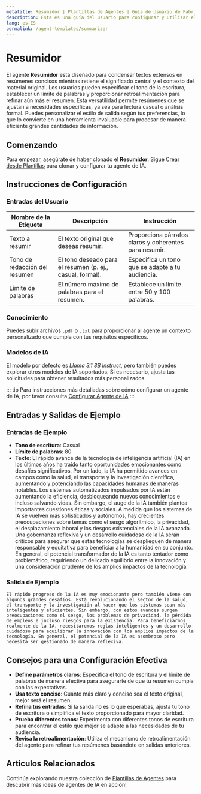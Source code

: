 ```yaml
---
metatitle: Resumidor | Plantillas de Agentes | Guía de Usuario de FabriXAI
description: Esta es una guía del usuario para configurar y utilizar el agente Resumidor de manera efectiva.
lang: es-ES
permalink: /agent-templates/summarizer
---
```


# Resumidor

El agente **Resumidor** está diseñado para condensar textos extensos en resúmenes concisos mientras retiene el significado central y el contexto del material original. Los usuarios pueden especificar el tono de la escritura, establecer un límite de palabras y proporcionar retroalimentación para refinar aún más el resumen. Esta versatilidad permite resúmenes que se ajustan a necesidades específicas, ya sea para lectura casual o análisis formal. Puedes personalizar el estilo de salida según tus preferencias, lo que lo convierte en una herramienta invaluable para procesar de manera eficiente grandes cantidades de información.

## Comenzando

Para empezar, asegúrate de haber clonado el **Resumidor**. Sigue [Crear desde Plantillas](/en-us/create-from-templates/) para clonar y configurar tu agente de IA.

## Instrucciones de Configuración

### Entradas del Usuario

| Nombre de la Etiqueta         | Descripción                                              | Instrucción                                         |
| ----------------------------- | -------------------------------------------------------- | --------------------------------------------------- |
| Texto a resumir               | El texto original que deseas resumir.                    | Proporciona párrafos claros y coherentes para resumir. |
| Tono de redacción del resumen | El tono deseado para el resumen (p. ej., casual, formal). | Especifica un tono que se adapte a tu audiencia.     |
| Límite de palabras            | El número máximo de palabras para el resumen.            | Establece un límite entre 50 y 100 palabras.        |

### Conocimiento

Puedes subir archivos `.pdf` o `.txt` para proporcionar al agente un contexto personalizado que cumpla con tus requisitos específicos.

### Modelos de IA

El modelo por defecto es *Llama 3.1 8B Instruct*, pero también puedes explorar otros modelos de IA soportados. Si es necesario, ajusta tus solicitudes para obtener resultados más personalizados.

::: tip
Para instrucciones más detalladas sobre cómo configurar un agente de IA, por favor consulta [Configurar Agente de IA](/en-us/configure-ai-agent/)
:::

## Entradas y Salidas de Ejemplo

### Entradas de Ejemplo

- **Tono de escritura**: Casual
- **Límite de palabras**: 80
- **Texto**: El rápido avance de la tecnología de inteligencia artificial (IA) en los últimos años ha traído tanto oportunidades emocionantes como desafíos significativos. Por un lado, la IA ha permitido avances en campos como la salud, el transporte y la investigación científica, aumentando y potenciando las capacidades humanas de maneras notables. Los sistemas automatizados impulsados por IA están aumentando la eficiencia, desbloqueando nuevos conocimientos e incluso salvando vidas. Sin embargo, el auge de la IA también plantea importantes cuestiones éticas y sociales. A medida que los sistemas de IA se vuelven más sofisticados y autónomos, hay crecientes preocupaciones sobre temas como el sesgo algorítmico, la privacidad, el desplazamiento laboral y los riesgos existenciales de la IA avanzada. Una gobernanza reflexiva y un desarrollo cuidadoso de la IA serán críticos para asegurar que estas tecnologías se desplieguen de manera responsable y equitativa para beneficiar a la humanidad en su conjunto. En general, el potencial transformador de la IA es tanto tentador como problemático, requiriendo un delicado equilibrio entre la innovación y una consideración prudente de los amplios impactos de la tecnología.

### Salida de Ejemplo

```
El rápido progreso de la IA es muy emocionante pero también viene con algunos grandes desafíos. Está revolucionando el sector de la salud, el transporte y la investigación al hacer que los sistemas sean más inteligentes y eficientes. Sin embargo, con estos avances surgen preocupaciones como el sesgo, los problemas de privacidad, la pérdida de empleos e incluso riesgos para la existencia. Para beneficiarnos realmente de la IA, necesitaremos reglas inteligentes y un desarrollo cuidadoso para equilibrar la innovación con los amplios impactos de la tecnología. En general, el potencial de la IA es asombroso pero necesita ser gestionado de manera reflexiva.
```

## Consejos para una Configuración Efectiva

- **Define parámetros claros**: Especifica el tono de escritura y el límite de palabras de manera efectiva para asegurarte de que tu resumen cumpla con las expectativas.
- **Usa texto conciso**: Cuanto más claro y conciso sea el texto original, mejor será el resumen.
- **Refina tus entradas**: Si la salida no es lo que esperabas, ajusta tu tono de escritura o simplifica el texto proporcionado para mayor claridad.
- **Prueba diferentes tonos**: Experimenta con diferentes tonos de escritura para encontrar el estilo que mejor se adapte a las necesidades de tu audiencia.
- **Revisa la retroalimentación**: Utiliza el mecanismo de retroalimentación del agente para refinar tus resúmenes basándote en salidas anteriores.

## Artículos Relacionados
Continúa explorando nuestra colección de [Plantillas de Agentes](/en-us/agent-templates/) para descubrir más ideas de agentes de IA en acción!